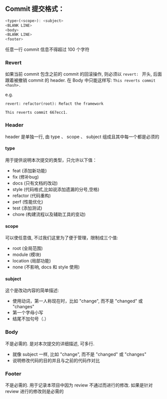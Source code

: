 ## Commit 提交格式：
``` js
<type>(<scope>): <subject>
<BLANK LINE>
<body>
<BLANK LINE>
<footer>
```

任意一行 commit 信息不得超过 100 个字符


### Revert
如果当前 commit 包含之前的 commit 的回滚操作, 则必须以 `revert: ` 开头, 后面跟着被撤销 commit 的 header. 在 Body 中只能这样写: `This reverts commit <hash>.`

e.g.

```
revert: refactor(root): Refact the framework

This reverts commit 667ecc1.
```


###  Header
header 是单独一行, 由 type 、 scope 、 subject 组成且其中每一个都是必须的


#### type 
用于提供说明本次提交的类型，只允许以下值：
+ feat (添加新功能)
+ fix (修补bug)
+ docs (只有文档的改动)
+ style (代码格式,比如说添加遗漏的分号,空格)
+ refactor (代码重构)
+ perf (性能优化)
+ test (添加测试)
+ chore (构建流程以及辅助工具的变动)


#### scope
可以使任意值, 不过我们这里为了便于管理，限制成三个值:
+ root (全局范围)
+ module (模块)
+ location (局部功能)
+ none (不影响, docs 和 style 使用)


#### subject
这个是改动内容的简单描述:
+ 使用动词，第一人称现在时，比如 "change", 而不是 "changed" 或 "changes"
+ 第一个字母小写
+ 结尾不加句号（.）


### Body
不是必需的. 是对本次提交的详细描述, 可多行. 
+ 就像 subject 一样, 比如 "change", 而不是 "changed" 或 "changes"
+ 说明修改代码的目的并且与之前的代码作对比


### Footer
不是必需的. 用于记录本项目中因为 review 不通过而进行的修改. 如果是针对 review 进行的修改则是必需的



